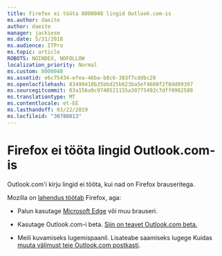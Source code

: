 ```yaml
---
title: Firefox ei tööta 8000048 lingid Outlook.com-is
ms.author: daeite
author: daeite
manager: jackiesm
ms.date: 5/31/2018
ms.audience: ITPro
ms.topic: article
ROBOTS: NOINDEX, NOFOLLOW
localization_priority: Normal
ms.custom: 8000048
ms.assetid: e6c75434-efea-46ba-b8c6-383f7cddbc28
ms.openlocfilehash: 83499418b35bbd25b623ba5ef4608f2f8dd09397
ms.sourcegitcommit: 03a156a9c9740521155a30775492c7dff0982588
ms.translationtype: MT
ms.contentlocale: et-EE
ms.lasthandoff: 03/22/2019
ms.locfileid: "30788013"
---
```

# <a name="links-in-outlookcom-dont-work-in-firefox"></a>Firefox ei tööta lingid Outlook.com-is

Outlook.com'i kirju lingid ei tööta, kui nad on Firefox brauseritega.
  
Mozilla on [lahendus töötab](https://go.microsoft.com/fwlink/p/?linkid=2001502&amp;clcid=0x409) Firefox, aga: 
  
- Palun kasutage [Microsoft Edge](https://go.microsoft.com/fwlink/p/?linkid=2001503&amp;clcid=0x409) või muu brauseri. 
    
- Kasutage Outlook.com-i beta. [Siin on teavet Outlook.com beta.](https://go.microsoft.com/fwlink/p/?linkid=874356&amp;clcid=0x409)
    
- Meili kuvamiseks lugemispaanil. Lisateabe saamiseks lugege Kuidas [muuta välimust teie Outlook.com postkasti](https://go.microsoft.com/fwlink/p/?linkid=2001401&amp;clcid=0x409).
    

